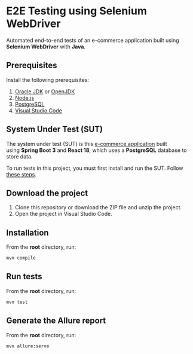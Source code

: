# E2E Testing using Selenium WebDriver

Automated end-to-end tests of an e-commerce application built using **Selenium WebDriver** with **Java**.

## Prerequisites

Install the following prerequisites:

1. [Oracle JDK](https://www.oracle.com/java/technologies/downloads/) or [OpenJDK](https://openjdk.org/)
2. [Node.js](https://nodejs.org/en/)
3. [PostgreSQL](https://www.postgresql.org/download/)
4. [Visual Studio Code](https://code.visualstudio.com/download)

## System Under Test (SUT)

The system under test (SUT) is this [e-commerce application](https://github.com/mgrybel/ecommerce-website) built using **Spring Boot 3** and **React 18**, which uses a **PostgreSQL** database to store data.

To run tests in this project, you must first install and run the SUT. Follow [these steps](https://github.com/mgrybel/ecommerce-website/blob/master/README.md).

## Download the project

1. Clone this repository or download the ZIP file and unzip the project.
2. Open the project in Visual Studio Code.

## Installation

From the **root** directory, run:

```bash
mvn compile
```

## Run tests

From the **root** directory, run:

```bash
mvn test
```

## Generate the Allure report

From the **root** directory, run:

```bash
mvn allure:serve
```
